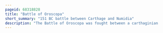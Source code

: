 ```yaml
---
pageid: 68318828
title: "Battle of Oroscopa"
short_summary: "151 BC battle between Carthage and Numidia"
description: "The Battle of Oroscopa was fought between a carthaginian Army of more than 30000 Men under the Command of general Hasdrubal and a numidian Force of unknown Size under its King Masiniss. It took Place in late 151bc near the ancient City of Oroscopa in what is now northwestern Tunisia. The Battle resulted in a heavy carthaginian Defeat."
---
```

